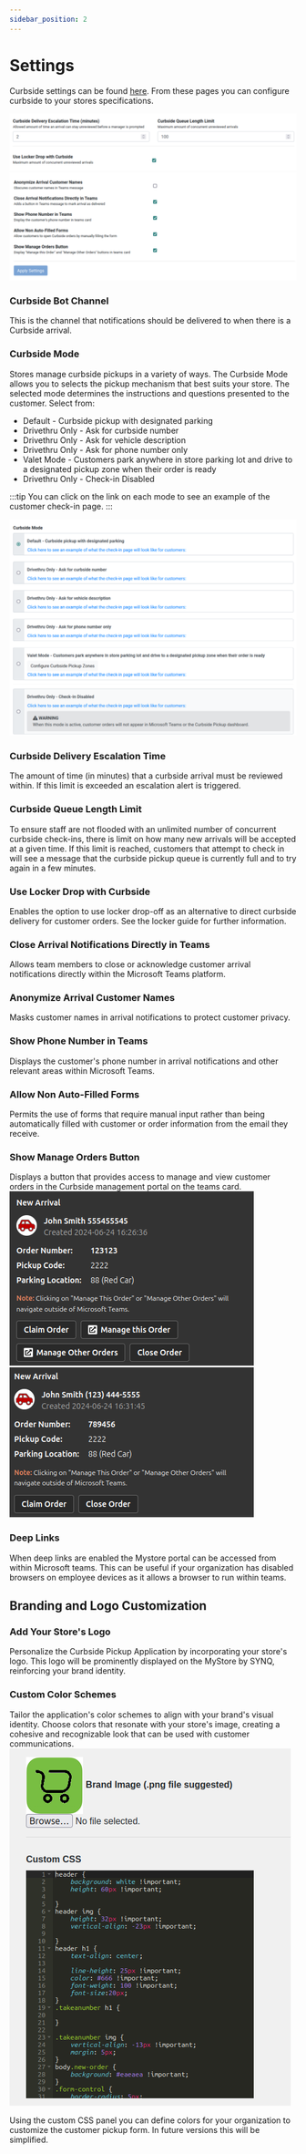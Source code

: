```yaml
---
sidebar_position: 2
---
```


# Settings
Curbside settings can be found [here](https://dcio.synqtech.com/admin/curbside/settings). From these pages you can configure curbside to your stores specifications.

![Curbside Settings](../../static/img/curbside/settings-1.png) \
![Curbside Settings](../../static/img/curbside/settings-2.png)

### Curbside Bot Channel
This is the channel that notifications should be delivered to when there is a Curbside arrival.

### Curbside Mode
Stores manage curbside pickups in a variety of ways. The Curbside Mode allows you to selects the pickup mechanism that best suits your store. The selected mode determines the instructions and questions presented to the customer. Select from:
- Default - Curbside pickup with designated parking 
- Drivethru Only - Ask for curbside number 
- Drivethru Only - Ask for vehicle description 
- Drivethru Only - Ask for phone number only
- Valet Mode - Customers park anywhere in store parking lot and drive to a designated pickup zone when their order is ready 
- Drivethru Only - Check-in Disabled

:::tip
You can click on the link on each mode to see an example of the customer check-in page.
:::

![Curbside Mode](../../static/img/curbside/mode.png)

### Curbside Delivery Escalation Time
The amount of time (in minutes) that a curbside arrival must be reviewed within. If this limit is exceeded an escalation alert is triggered.

### Curbside Queue Length Limit
To ensure staff are not flooded with an unlimited number of concurrent curbside check-ins, there is limit on how many new arrivals will be accepted at a given time. If this limit is reached, customers that attempt to check in will see a message that the curbside pickup queue is currently full and to try again in a few minutes.

### Use Locker Drop with Curbside
Enables the option to use locker drop-off as an alternative to direct curbside delivery for customer orders. See the locker guide for further information.

### Close Arrival Notifications Directly in Teams
Allows team members to close or acknowledge customer arrival notifications directly within the Microsoft Teams platform.

### Anonymize Arrival Customer Names
Masks customer names in arrival notifications to protect customer privacy.

### Show Phone Number in Teams
Displays the customer's phone number in arrival notifications and other relevant areas within Microsoft Teams.

### Allow Non Auto-Filled Forms
Permits the use of forms that require manual input rather than being automatically filled with customer or order information from the email they receive.

### Show Manage Orders Button
Displays a button that provides access to manage and view customer orders in the Curbside management portal on the teams card.
![New Arrival with Manage Order](../../static/img/curbside/new-arrival-with-manage.png) \
![New Arrival without Manage Order](../../static/img/curbside/new-arrival-no-manage.png)

### Deep Links
When deep links are enabled the Mystore portal can be accessed from within Microsoft teams. This can be useful if your organization has disabled browsers on employee devices as it allows a browser to run within teams.  

## Branding and Logo Customization
### Add Your Store's Logo
Personalize the Curbside Pickup Application by incorporating your store's logo. This logo will be prominently displayed on the MyStore by SYNQ, reinforcing your brand identity.

### Custom Color Schemes
Tailor the application's color schemes to align with your brand's visual identity. Choose colors that resonate with your store's image, creating a cohesive and recognizable look that can be used with customer communications.
![Branding and Logo Configuration](../../static/img/curbside/branding.png)

Using the custom CSS panel you can define colors for your organization to customize the customer pickup form. In future versions this will be simplified. 